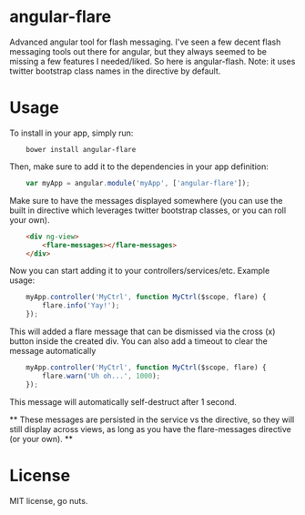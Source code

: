 angular-flare
=============

Advanced angular tool for flash messaging.  I've seen a few decent flash
messaging tools out there for angular, but they always seemed to be missing
a few features I needed/liked.  So here is angular-flash.  Note:  it uses
twitter bootstrap class names in the directive by default.

Usage
=============

To install in your app, simply run:

```
    bower install angular-flare
```

Then, make sure to add it to the dependencies in your app definition:

```javascript
    var myApp = angular.module('myApp', ['angular-flare']);
```

Make sure to have the messages displayed somewhere (you can use the built in
directive which leverages twitter bootstrap classes, or you can roll your own).

```html
    <div ng-view>
        <flare-messages></flare-messages>
    </div>
```

Now you can start adding it to your controllers/services/etc.  Example usage:

```javascript
    myApp.controller('MyCtrl', function MyCtrl($scope, flare) {
        flare.info('Yay!');
    });
```

This will added a flare message that can be dismissed via the cross (x) button
inside the created div.  You can also add a timeout to clear the message automatically

```javascript
    myApp.controller('MyCtrl', function MyCtrl($scope, flare) {
        flare.warn('Uh oh...', 1000);
    });
```

This message will automatically self-destruct after 1 second.

** These messages are persisted in the service vs the directive, so they will still display
across views, as long as you have the flare-messages directive (or your own). **

License
=============

MIT license, go nuts.
